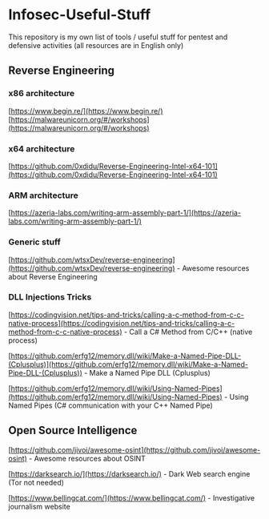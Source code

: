 # Infosec-Useful-Stuff

This repository is my own list of tools / useful stuff for pentest and defensive activities (all resources are in English only)

## Reverse Engineering

### x86 architecture

[https://www.begin.re/](https://www.begin.re/)
[https://malwareunicorn.org/#/workshops](https://malwareunicorn.org/#/workshops)

### x64 architecture

[https://github.com/0xdidu/Reverse-Engineering-Intel-x64-101](https://github.com/0xdidu/Reverse-Engineering-Intel-x64-101)

### ARM architecture

[https://azeria-labs.com/writing-arm-assembly-part-1/](https://azeria-labs.com/writing-arm-assembly-part-1/)

### Generic stuff

[https://github.com/wtsxDev/reverse-engineering](https://github.com/wtsxDev/reverse-engineering) - Awesome resources about Reverse Engineering

### DLL Injections Tricks

[https://codingvision.net/tips-and-tricks/calling-a-c-method-from-c-c-native-process](https://codingvision.net/tips-and-tricks/calling-a-c-method-from-c-c-native-process) - Call a C# Method from C/C++ (native process)

[https://github.com/erfg12/memory.dll/wiki/Make-a-Named-Pipe-DLL-(Cplusplus)](https://github.com/erfg12/memory.dll/wiki/Make-a-Named-Pipe-DLL-(Cplusplus)) - Make a Named Pipe DLL (Cplusplus)

[https://github.com/erfg12/memory.dll/wiki/Using-Named-Pipes](https://github.com/erfg12/memory.dll/wiki/Using-Named-Pipes) - Using Named Pipes (C# communication with your C++ Named Pipe)

## Open Source Intelligence

[https://github.com/jivoi/awesome-osint](https://github.com/jivoi/awesome-osint) - Awesome resources about OSINT

[https://darksearch.io/](https://darksearch.io/) - Dark Web search engine (Tor not needed)

[https://www.bellingcat.com/](https://www.bellingcat.com/) - Investigative journalism website
